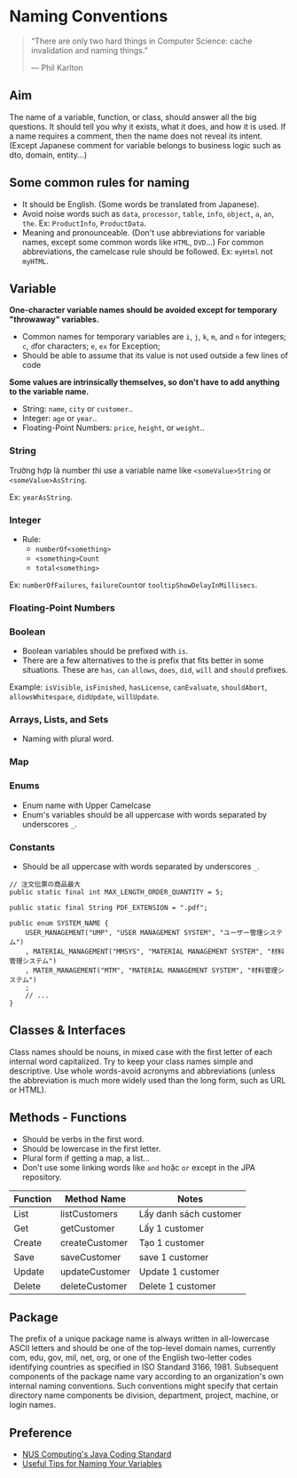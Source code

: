 # Naming Conventions

> “There are only two hard things in Computer Science: cache invalidation and naming things.”
>
> — Phil Karlton

## Aim

The name of a variable, function, or class, should answer all the big questions.
It should tell you why it exists, what it does, and how it is used.
If a name requires a comment, then the name does not reveal its intent.
(Except Japanese comment for variable belongs to business logic such as dto, domain, entity...)

## Some common rules for naming

- It should be English. (Some words be translated from Japanese).
- Avoid noise words such as `data`, `processor`, `table`, `info`, `object`, `a`, `an`, `the`.
Ex: `ProductInfo`, `ProductData`.
- Meaning and pronounceable. (Don't use abbreviations for variable names, except some common words like `HTML`, `DVD`...)
For common abbreviations, the camelcase rule should be followed. Ex: `myHtml` not `myHTML`.

## Variable

**One-character variable names should be avoided except for temporary "throwaway" variables.**

- Common names for temporary variables are `i`, `j`, `k`, `m`, and `n` for integers; `c`, `d`for characters; `e`, `ex` for Exception;
- Should be able to assume that its value is not used outside a few lines of code

**Some values are intrinsically themselves, so don't have to add anything to the variable name.**

- String: `name`, `city` or `customer`..
- Integer: `age` or `year`..
- Floating-Point Numbers: `price`, `height`, or `weight`..

### String

Trường hợp là number thì use a variable name like `<someValue>String` or `<someValue>AsString`.

Ex: `yearAsString`.

### Integer

- Rule:
  - `numberOf<something>`
  - `<something>Count`
  - `total<something>`

Ex: `numberOfFailures`, `failureCount`or `tooltipShowDelayInMillisecs`.

### Floating-Point Numbers

### Boolean

- Boolean variables should be prefixed with `is`.
- There are a few alternatives to the is prefix that fits better in some situations. These are `has`, `can` `allows`, `does`, `did`, `will` and `should` prefixes.

Example: `isVisible`, `isFinished`, `hasLicense`, `canEvaluate`, `shouldAbort`, `allowsWhitespace`, `didUpdate`, `willUpdate`.

### Arrays, Lists, and Sets

- Naming with plural word.

### Map

### Enums

- Enum name with Upper Camelcase
- Enum's variables should be all uppercase with words separated by underscores `_`.

### Constants

- Should be all uppercase with words separated by underscores `_`.

```java:no-line-numbers
// 注文伝票の商品最大
public static final int MAX_LENGTH_ORDER_QUANTITY = 5;

public static final String PDF_EXTENSION = ".pdf";

public enum SYSTEM_NAME {
    USER_MANAGEMENT("UMP", "USER MANAGEMENT SYSTEM", "ユーザー管理システム")
    , MATERIAL_MANAGEMENT("MMSYS", "MATERIAL MANAGEMENT SYSTEM", "材料管理システム")
    , MATER_MANAGEMENT("MTM", "MATERIAL MANAGEMENT SYSTEM", "材料管理システム")
    ;
    // ...
}
```

## Classes & Interfaces

Class names should be nouns, in mixed case with the first letter of each internal word capitalized.
Try to keep your class names simple and descriptive.
Use whole words-avoid acronyms and abbreviations (unless the abbreviation is much more widely used than the long form, such as URL or HTML).

## Methods - Functions

- Should be verbs in the first word.
- Should be lowercase in the first letter.
- Plural form if getting a map, a list...
- Don't use some linking words like `and` hoặc `or` except in the JPA repository.

| Function | Method Name    | Notes                  |
| -------- | -------------- | ---------------------- |
| List     | listCustomers  | Lấy danh sách customer |
| Get      | getCustomer    | Lấy 1 customer         |
| Create   | createCustomer | Tạo 1 customer         |
| Save     | saveCustomer   | save 1 customer        |
| Update   | updateCustomer | Update 1 customer      |
| Delete   | deleteCustomer | Delete 1 customer      |

## Package

The prefix of a unique package name is always written in all-lowercase ASCII letters and should be one of the top-level domain names, currently com, edu, gov, mil, net, org, or one of the English two-letter codes identifying countries as specified in ISO Standard 3166, 1981.
Subsequent components of the package name vary according to an organization's own internal naming conventions. Such conventions might specify that certain directory name components be division, department, project, machine, or login names.

## Preference

- [NUS Computing's Java Coding Standard](https://www.comp.nus.edu.sg/~cs2103/AY1617S1/contents/coding-standards-java.html)
- [Useful Tips for Naming Your Variables](https://betterprogramming.pub/useful-tips-for-naming-your-variables-8139cc8d44b5)
